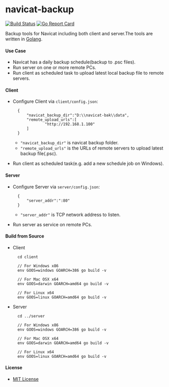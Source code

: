 # navicat-backup

[![Build Status](https://travis-ci.org/northbright/navicat-backup.svg?branch=master)](https://travis-ci.org/northbright/navicat-backup)
[![Go Report Card](https://goreportcard.com/badge/github.com/northbright/navicat-backup)](https://goreportcard.com/report/github.com/northbright/navicat-backup)

Backup tools for Navicat including both client and server.The tools are written in [Golang](https://golang.org).

#### Use Case
* Navicat has a daily backup schedule(backup to .psc files).
* Run server on one or more remote PCs.
* Run client as scheduled task to upload latest local backup file to remote servers.

#### Client
* Configure Client via `client/config.json`:

        {
            "navicat_backup_dir":"D:\\navicat-bak\\data",
            "remote_upload_urls":[
                    "http://192.168.1.100"
            ]
        }

  * `"navicat_backup_dir"` is navicat backup folder.
  * `"remote_upload_urls"` is the URLs of remote servers to upload latest backup file(.psc).

* Run client as scheduled task(e.g. add a new schedule job on Windows).

#### Server
* Configure Server via `server/config.json`:

        {
            "server_addr":":80"
        }

  * `"server_addr"` is TCP network address to listen.

* Run server as service on remote PCs.

#### Build from Source
* Client

        cd client

        // For Windows x86
        env GOOS=windows GOARCH=386 go build -v

        // For Mac OSX x64
        env GOOS=darwin GOARCH=amd64 go build -v

        // For Linux x64
        env GOOS=linux GOARCH=amd64 go build -v

* Server

        cd ../server
        
        // For Windows x86
        env GOOS=windows GOARCH=386 go build -v

        // For Mac OSX x64
        env GOOS=darwin GOARCH=amd64 go build -v

        // For Linux x64
        env GOOS=linux GOARCH=amd64 go build -v

#### License
* [MIT License](LICENSE)
